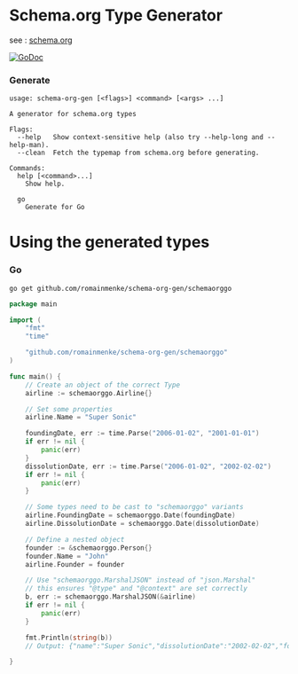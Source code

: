 # Schema.org Type Generator

see : [schema.org](https://schema.org)

[![GoDoc](https://godoc.org/github.com/romainmenke/schema-org-gen/schemaorggo?status.svg)](https://godoc.org/github.com/romainmenke/schema-org-gen/schemaorggo)

### Generate

```
usage: schema-org-gen [<flags>] <command> [<args> ...]

A generator for schema.org types

Flags:
  --help   Show context-sensitive help (also try --help-long and --help-man).
  --clean  Fetch the typemap from schema.org before generating.

Commands:
  help [<command>...]
    Show help.

  go
    Generate for Go
```

# Using the generated types

### Go

`go get github.com/romainmenke/schema-org-gen/schemaorggo`

```go
package main

import (
	"fmt"
	"time"

	"github.com/romainmenke/schema-org-gen/schemaorggo"
)

func main() {
	// Create an object of the correct Type
	airline := schemaorggo.Airline{}

	// Set some properties
	airline.Name = "Super Sonic"

	foundingDate, err := time.Parse("2006-01-02", "2001-01-01")
	if err != nil {
		panic(err)
	}
	dissolutionDate, err := time.Parse("2006-01-02", "2002-02-02")
	if err != nil {
		panic(err)
	}

	// Some types need to be cast to "schemaorggo" variants
	airline.FoundingDate = schemaorggo.Date(foundingDate)
	airline.DissolutionDate = schemaorggo.Date(dissolutionDate)

	// Define a nested object
	founder := &schemaorggo.Person{}
	founder.Name = "John"
	airline.Founder = founder

	// Use "schemaorggo.MarshalJSON" instead of "json.Marshal"
	// this ensures "@type" and "@context" are set correctly
	b, err := schemaorggo.MarshalJSON(&airline)
	if err != nil {
		panic(err)
	}

	fmt.Println(string(b))
	// Output: {"name":"Super Sonic","dissolutionDate":"2002-02-02","founder":{"name":"John","@context":"http://schema.org","@type":"Person","birthDate":null,"deathDate":null},"foundingDate":"2001-01-01","@context":"http://schema.org","@type":"Airline"}

}
```
